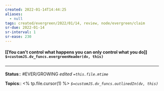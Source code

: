 ```yaml
---
created: 2022-01-14T14:44:25 
aliases:
  - null
tags: created/evergreen/2022/01/14, review, node/evergreen/claim
sr-due: 2022-01-14
sr-interval: 1
sr-ease: 230
---
```


#### [[You can't control what happens you can only control what you do]] `$=customJS.dv_funcs.evergreenHeader(dv, this)`


 

### <hr class="footnote"/>

**Status**:: #EVER/GROWING
*edited `=this.file.mtime`*

**Topics**:: <% tp.file.cursor(1) %>
*`$=customJS.dv_funcs.outlinedIn(dv, this)`*


